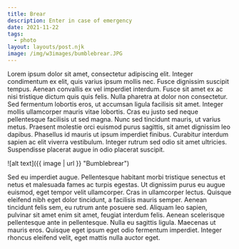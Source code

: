 ```yaml
---
title: Brear
description: Enter in case of emergency
date: 2021-11-22
tags:
  - photo
layout: layouts/post.njk
image: /img/w3images/bumblebrear.JPG
---
```

Lorem ipsum dolor sit amet, consectetur adipiscing elit. Integer condimentum ex elit, quis varius ipsum mollis nec. Fusce dignissim suscipit tempus. Aenean convallis ex vel imperdiet interdum. Fusce sit amet ex ac nisi tristique dictum quis quis felis. Nulla pharetra at dolor non consectetur. Sed fermentum lobortis eros, ut accumsan ligula facilisis sit amet. Integer mollis ullamcorper mauris vitae lobortis. Cras eu justo sed neque pellentesque facilisis ut sed magna. Nunc sed tincidunt mauris, ut varius metus. Praesent molestie orci euismod purus sagittis, sit amet dignissim leo dapibus. Phasellus id mauris ut ipsum imperdiet finibus. Curabitur interdum sapien ac elit viverra vestibulum. Integer rutrum sed odio sit amet ultricies. Suspendisse placerat augue in odio placerat suscipit.

![alt text]({{ image | url }} "Bumblebrear")

Sed eu imperdiet augue. Pellentesque habitant morbi tristique senectus et netus et malesuada fames ac turpis egestas. Ut dignissim purus eu augue euismod, eget tempor velit ullamcorper. Cras in ullamcorper lectus. Quisque eleifend nibh eget dolor tincidunt, a facilisis mauris semper. Aenean tincidunt felis sem, eu rutrum ante posuere sed. Aliquam leo sapien, pulvinar sit amet enim sit amet, feugiat interdum felis. Aenean scelerisque pellentesque ante in pellentesque. Nulla eu sagittis ligula. Maecenas ut mauris eros. Quisque eget ipsum eget odio fermentum imperdiet. Integer rhoncus eleifend velit, eget mattis nulla auctor eget.